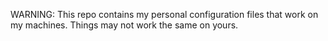 WARNING: This repo contains my personal configuration files that work on my machines. Things may not work the same on yours.
